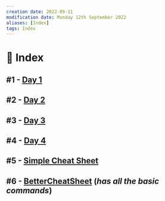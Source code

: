 ```yaml
---
creation date: 2022-09-11
modification date: Monday 12th September 2022
aliases: [Index] 
tags: Index
---
```


# 📕 Index

##  #1 - [Day 1](Classes_Notes/2022-08-12)

##  #2 - [Day 2](Classes_Notes/2022-08-16)

##  #3 - [Day 3](Classes_Notes/2022-09-02)

##  #4 - [Day 4](Classes_Notes/2022-09-09)

##  #5 - [Simple Cheat Sheet](Classes_Notes/Scilab_Cheat_Sheet)
## #6 - [BetterCheatSheet](Cheat_Sheet/bionicop_scilab_cheat_sheet.pdf) (*has all the basic commands*)

